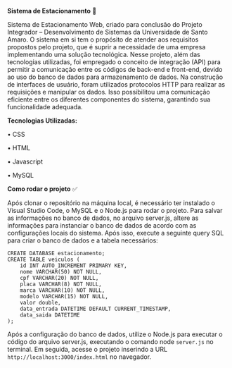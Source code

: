 **Sistema de Estacionamento** :car:

Sistema de Estacionamento Web, criado para conclusão do Projeto Integrador – Desenvolvimento de Sistemas da Universidade de Santo Amaro. O sistema em si tem o propósito de atender aos requisitos propostos pelo projeto, que é suprir a necessidade de uma empresa implementando uma solução tecnológica. 
Nesse projeto, além das tecnologias utilizadas, foi empregado o conceito de integração (API) para permitir a comunicação entre os códigos de back-end e front-end, devido ao uso do banco de dados para armazenamento de dados. Na construção de interfaces de usuário, foram utilizados protocolos HTTP para realizar as requisições e manipular os dados. Isso possibilitou uma comunicação eficiente entre os diferentes componentes do sistema, garantindo sua funcionalidade adequada.

**Tecnologias Utilizadas:**

•	CSS

•	HTML

•	Javascript

•	MySQL

**Como rodar o projeto** :white_check_mark:

Após clonar o repositório na máquina local, é necessário ter instalado o Visual Studio Code, o MySQL e o Node.js para rodar o projeto. Para salvar as informações no banco de dados, no arquivo server.js, altere as informações para instanciar o banco de dados de acordo com as configurações locais do sistema. Após isso, execute a seguinte query SQL para criar o banco de dados e a tabela necessários:

```
CREATE DATABASE estacionamento;
CREATE TABLE veiculos (
    id INT AUTO_INCREMENT PRIMARY KEY,
    nome VARCHAR(50) NOT NULL,
    cpf VARCHAR(20) NOT NULL,
    placa VARCHAR(8) NOT NULL,
    marca VARCHAR(10) NOT NULL,
    modelo VARCHAR(15) NOT NULL,
    valor double,
    data_entrada DATETIME DEFAULT CURRENT_TIMESTAMP,
    data_saida DATETIME
);
```

Após a configuração do banco de dados, utilize o Node.js para executar o código do arquivo server.js, executando o comando node `server.js` no terminal. Em seguida, acesse o projeto inserindo a URL `http://localhost:3000/index.html` no navegador.
